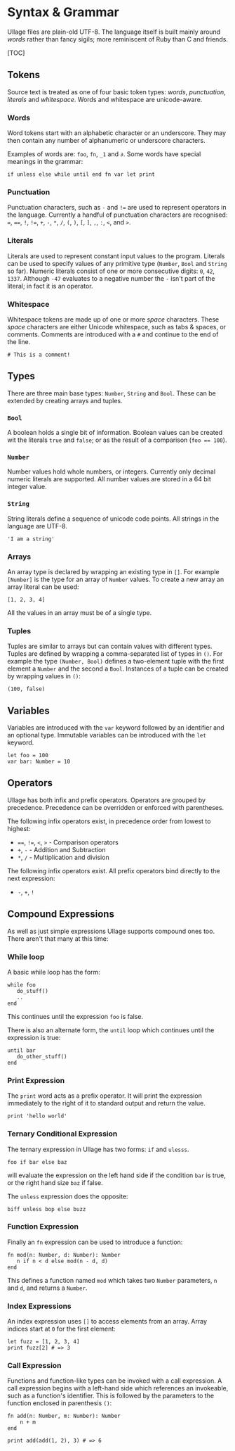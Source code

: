 # Syntax & Grammar

Ullage files are plain-old UTF-8. The language itself is built mainly around *words* rather than fancy sigils; more reminiscent of Ruby than C and friends.

[TOC]

## Tokens

Source text is treated as one of four basic token types: *words*, *punctuation*, *literals* and *whitespace*. Words and whitespace are unicode-aware.

### Words

Word tokens start with an alphabetic character or an underscore. They may then contain any number of alphanumeric or underscore characters.

Examples of words are: `foo`, `fn`, `_1` and `∂`. Some words have special meanings in the grammar:

    if unless else while until end fn var let print

### Punctuation

Punctuation characters, such as `-` and `!=` are used to represent operators in the language. Currently a handful of punctuation characters are recognised: `=`, `==`, `!`, `!=`, `+`, `-`, `*`, `/`, `(`, `)`, `[`, `]`, `,`, `:`, `<`, and `>`. 

### Literals

Literals are used to represent constant input values to the program. Literals can be used to specify values of any primitive type (`Number`, `Bool` and `String` so far). Numeric literals consist of one or more consecutive digits: `0`, `42`, `1337`. Although `-47` evaluates to a negative number the `-` isn't part of the literal; in fact it is an operator.

### Whitespace

Whitespace tokens are made up of one or more *space* characters. These *space* characters are either Unicode whitespace, such as tabs & spaces, or comments. Comments are introduced with a `#` and continue to the end of the line.

    # This is a comment!

## Types

There are three main base types: `Number`, `String` and `Bool`. These can be extended by creating arrays and tuples.

### `Bool`

A boolean holds a single bit of information. Boolean values can be created wit the literals `true` and `false`; or as the result of a comparison (`foo == 100`).

### `Number`

Number values hold whole numbers, or integers. Currently only decimal numeric literals are supported. All number values are stored in a 64 bit integer value.

### `String`

String literals define a sequence of unicode code points. All strings in the language are UTF-8.

    'I am a string'

### Arrays

An array type is declared by wrapping an existing type in `[]`. For example `[Number]` is the type for an array of `Number` values. To create a new array an array literal can be used:

    [1, 2, 3, 4]

All the values in an array must be of a single type.

### Tuples

Tuples are similar to arrays but can contain values with different types. Tuples are defined by wrapping a comma-separated list of types in `()`. For example the type `(Number, Bool)` defines a two-element tuple with the first element a `Number` and the second a `Bool`. Instances of a tuple can be created by wrapping values in `()`:

    (100, false)

## Variables

Variables are introduced with the `var` keyword followed by an identifier and an optional type. Immutable variables can be introduced with the `let` keyword.

    let foo = 100
    var bar: Number = 10

## Operators

Ullage has both infix and prefix operators. Operators are grouped by precedence. Precedence can be overridden or enforced with parentheses.

The following infix operators exist, in precedence order from lowest to highest:

 * `==`, `!=`, `<`, `>` - Comparison operators
 * `+`, `-` - Addition and Subtraction
 * `*`, `/` - Multiplication and division

The following infix operators exist. All prefix operators bind directly to the next expression:

 * `-`, `+`, `!`

## Compound Expressions

As well as just simple expressions Ullage supports compound ones too. There aren't that many at this time:

### While loop

A basic while loop has the form:

```
while foo
   do_stuff()
   ..
end
```

This continues until the expression `foo` is false.

There is also an alternate form, the `until` loop which continues until the expression is true:

```
until bar
   do_other_stuff()
end
```

### Print Expression

The `print` word acts as a prefix operator. It will print the expression immediately to the right of it to standard output and return the value.

```
print 'hello world'
```

### Ternary Conditional Expression

The ternary expression in Ullage has two forms: `if` and `ulesss`.

```
foo if bar else baz
```

will evaluate the expression on the left hand side if the condition `bar` is true, or the right hand size `baz` if false.

The `unless` expression does the opposite:

```
biff unless bop else buzz
```

### Function Expression

Finally an `fn` expression can be used to introduce a function:

```
fn mod(n: Number, d: Number): Number
   n if n < d else mod(n - d, d)
end
```

This defines a function named `mod` which takes two `Number` parameters, `n` and `d`, and returns a `Number`.

### Index Expressions

An index expression uses `[]` to access elements from an array. Array indices start at `0` for the first element:

```
let fuzz = [1, 2, 3, 4]
print fuzz[2] # => 3
```

### Call Expression

Functions and function-like types can be invoked with a call expression. A call expression begins with a left-hand side which references an invokeable, such as a function's identifier. This is followed by the parameters to the function enclosed in parenthesis `()`:

```
fn add(n: Number, m: Number): Number
    n + m
end

print add(add(1, 2), 3) # => 6
```
